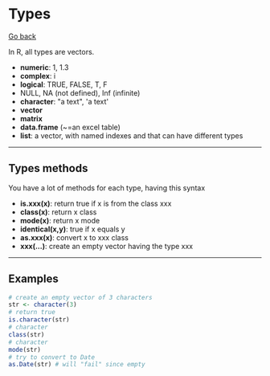 # Types

[Go back](../index.md)

In R, all types are vectors.

* **numeric**: 1, 1.3 
* **complex**: i
* **logical**: TRUE, FALSE, T, F
* NULL, NA (not defined), Inf (infinite)
* **character**: "a text", 'a text'
* **vector**
* **matrix**
* **data.frame** (~=an excel table)
* **list**: a vector, with named indexes and that
can have different types

<hr class="sr">

## Types methods
  
You have a lot of methods for each type, having this
syntax

* **is.xxx(x)**: return true if x is from the class xxx
* **class(x)**: return x class
* **mode(x)**: return x mode
* **identical(x,y)**: true if x equals y
* **as.xxx(x)**: convert x to xxx class
* **xxx(...)**: create an empty vector having the type xxx

<hr class="sl">

## Examples

```r
# create an empty vector of 3 characters
str <- character(3)
# return true
is.character(str)
# character
class(str)
# character
mode(str)
# try to convert to Date
as.Date(str) # will "fail" since empty
```